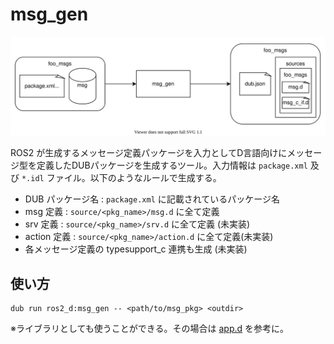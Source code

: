 # msg_gen

![img](doc/design.drawio.svg)


ROS2 が生成するメッセージ定義パッケージを入力としてD言語向けにメッセージ型を定義したDUBパッケージを生成するツール。入力情報は `package.xml` 及び `*.idl` ファイル。以下のようなルールで生成する。

- DUB パッケージ名 : `package.xml` に記載されているパッケージ名
- msg 定義 : `source/<pkg_name>/msg.d` に全て定義
- srv 定義 : `source/<pkg_name>/srv.d` に全て定義 (未実装)
- action 定義 : `source/<pkg_name>/action.d` に全て定義(未実装)
- 各メッセージ定義の typesupport_c 連携も生成 (未実装)

## 使い方

```shell
dub run ros2_d:msg_gen -- <path/to/msg_pkg> <outdir>
```

※ライブラリとしても使うことができる。その場合は [app.d](source/app.d) を参考に。
